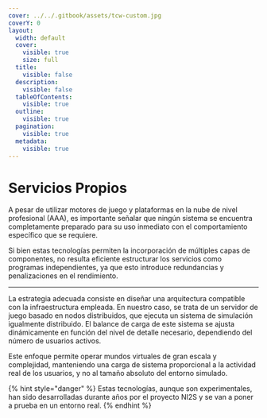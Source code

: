 ```yaml
---
cover: ../../.gitbook/assets/tcw-custom.jpg
coverY: 0
layout:
  width: default
  cover:
    visible: true
    size: full
  title:
    visible: false
  description:
    visible: false
  tableOfContents:
    visible: true
  outline:
    visible: true
  pagination:
    visible: true
  metadata:
    visible: true
---
```


# Servicios Propios

A pesar de utilizar motores de juego y plataformas en la nube de nivel profesional (AAA), es importante señalar que ningún sistema se encuentra completamente preparado para su uso inmediato con el comportamiento específico que se requiere.

Si bien estas tecnologías permiten la incorporación de múltiples capas de componentes, no resulta eficiente estructurar los servicios como programas independientes, ya que esto introduce redundancias y penalizaciones en el rendimiento.

***

La estrategia adecuada consiste en diseñar una arquitectura compatible con la infraestructura empleada. En nuestro caso, se trata de un servidor de juego basado en nodos distribuidos, que ejecuta un sistema de simulación igualmente distribuido. El balance de carga de este sistema se ajusta dinámicamente en función del nivel de detalle necesario, dependiendo del número de usuarios activos.

Este enfoque permite operar mundos virtuales de gran escala y complejidad, manteniendo una carga de sistema proporcional a la actividad real de los usuarios, y no al tamaño absoluto del entorno simulado.

{% hint style="danger" %}
Estas tecnologías, aunque son experimentales, han sido desarrolladas durante años por el proyecto NI2S y se van a poner a prueba en un entorno real.
{% endhint %}
